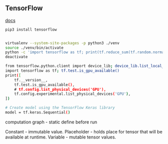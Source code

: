 TensorFlow
-

[docs](https://www.tensorflow.org/tutorials)

````sh
pip3 install tensorflow


virtualenv --system-site-packages -p python3 ./venv
source ./venv/bin/activate
python -c 'import tensorflow as tf; print(tf.reduce_sum(tf.random.normal([1000, 1000])))'
deactivate

from tensorflow.python.client import device_lib; device_lib.list_local_devices()
import tensorflow as tf; tf.test.is_gpu_available()
print([
    tf.__version__,
    tf.test.is_gpu_available(),
    # tf.config.list_physical_devices('GPU'),
    tf.config.experimental.list_physical_devices('GPU'),
])

# Create model using the TensorFlow Keras library
model = tf.keras.Sequential()
````

computation graph - static
define before run

Constant - immutable value.
Placeholder - holds place for tensor that will be available at runtime.
Variable - mutable tensor values.

